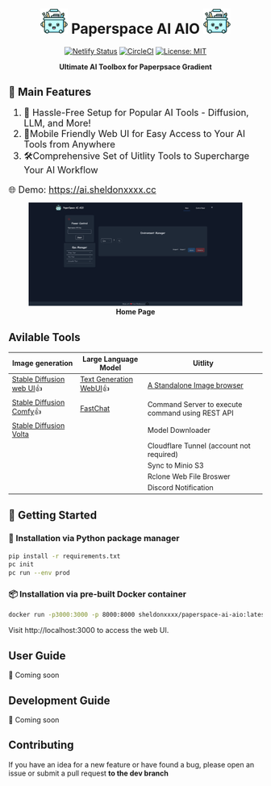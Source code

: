 <div align="center">
<h1><img src="assets/icon.png" alt="screenshot" width="55" height="50"> Paperspace AI AIO <img src="assets/icon.png" alt="screenshot" width="55" height="50"></h1>

[![Netlify Status](https://api.netlify.com/api/v1/badges/bb2899b5-ab80-4e1d-a593-75efcc747949/deploy-status)](https://app.netlify.com/sites/clinquant-licorice-965aa0/deploys) [![CircleCI](https://dl.circleci.com/status-badge/img/gh/sheldonchiu/PaperSpace-AI-AIO/tree/main.svg?style=svg)](https://dl.circleci.com/status-badge/redirect/gh/sheldonchiu/PaperSpace-AI-AIO/tree/main) [![License: MIT](https://img.shields.io/badge/License-MIT-yellow.svg)](https://opensource.org/licenses/MIT)

**Ultimate AI Toolbox for Paperpsace Gradient**
<div align="left">

## 🎯 Main Features
<font size="4">

1. 🚀 Hassle-Free Setup for Popular AI Tools - Diffusion, LLM, and More! 
2. 📱Mobile Friendly Web UI for Easy Access to Your AI Tools from Anywhere
3. 🛠️Comprehensive Set of Uitlity Tools to Supercharge Your AI Workflow

🌐 Demo: <a>https://ai.sheldonxxxx.cc</a>
</font>

<figure>
    <img src="docs/assets/home_page.png">
    <figcaption align = "center"><b>Home Page</b></figcaption>
</figure>

## Avilable Tools

|Image generation|Large Language Model|Uitlity|
|---|---|---|
|[Stable Diffusion web UI](https://github.com/AUTOMATIC1111/stable-diffusion-webui)👍|[Text Generation WebUI](https://github.com/oobabooga/text-generation-webui)👍|[A Standalone Image browser](https://github.com/zanllp/sd-webui-infinite-image-browsing.git)|
|[Stable Diffusion Comfy](https://github.com/comfyanonymous/ComfyUI)👍|[FastChat](https://github.com/lm-sys/FastChat)|Command Server to execute command using REST API|
|[Stable Diffusion Volta ](https://github.com/VoltaML/voltaML-fast-stable-diffusion)|   |Model Downloader|
| | |Cloudflare Tunnel (account not required)|
| | |Sync to Minio S3  |
| | |Rclone Web File Broswer |
| | |Discord Notification |


## 🚀 Getting Started
### 🐍 Installation via Python package manager
```bash
pip install -r requirements.txt
pc init
pc run --env prod
```

### 📦 Installation via pre-built Docker container
```bash
docker run -p3000:3000 -p 8000:8000 sheldonxxxx/paperspace-ai-aio:latest
```
Visit http://localhost:3000 to access the web UI.

## User Guide
🚧 Coming soon

## Development Guide
🚧 Coming soon

## Contributing
If you have an idea for a new feature or have found a bug, please open an issue or submit a pull request **to the dev branch**
